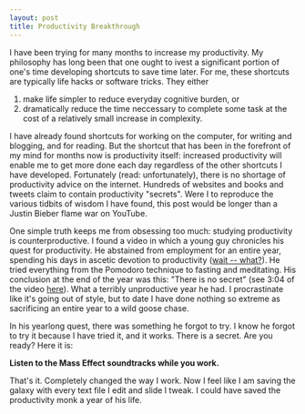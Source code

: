 ```yaml
---
layout: post
title: Productivity Breakthrough
---
```


I have been trying for many months to increase my productivity. My philosophy has long been that one ought to ivest a significant portion of one's time developing shortcuts to save time later. For me, these shortcuts are typically life hacks or software tricks. They either 

1. make life simpler to reduce everyday cognitive burden, or 
2. dramatically reduce the time neccessary to complete some task at the cost of a relatively small increase in complexity.

I have already found shortcuts for working on the computer, for writing and blogging, and for reading. But the shortcut that has been in the forefront of my mind for months now is productivity itself:  increased productivity will enable me to get more done each day regardless of the other shortcuts I have developed. Fortunately (read: unfortunately), there is no shortage of productivity advice on the internet. Hundreds of websites and books and tweets claim to contain productivity "secrets". Were I to reproduce the various tidbits of wisdom I have found, this post would be longer than a Justin Bieber flame war on YouTube.

One simple truth keeps me from obsessing too much:  studying productivity is counterproductive. I found a video in which a young guy chronicles his quest for productivity. He abstained from employment for an entire year, spending his days in ascetic devotion to productivity ([wait -- what?](http://en.wikipedia.org/wiki/Law_of_noncontradiction)). He tried everything from the Pomodoro technique to fasting and meditating. His conclusion at the end of the year was this:  "There is no secret" (see 3:04 of the video [here](http://alifeofproductivity.com/a-year-of-productivity/)).  What a terribly unproductive year he had. I procrastinate like it's going out of style, but to date I have done nothing so extreme as sacrificing an entire year to a wild goose chase.

In his yearlong quest, there was something he forgot to try. I know he forgot to try it because I have tried it, and it works. There is a secret. Are you ready? Here it is:

**Listen to the Mass Effect soundtracks while you work.**

That's it. Completely changed the way I work. Now I feel like I am saving the galaxy with every text file I edit and slide I tweak. I could have saved the productivity monk a year of his life.